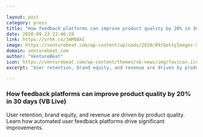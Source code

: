 ```yaml
---

layout: post
category: press
title: "How feedback platforms can improve product quality by 20% in 30 days (VB Live)"
date: 2020-09-23 22:46:28
link: https://vrhk.co/3mM0AkC
image: https://venturebeat.com/wp-content/uploads/2020/09/GettyImages-502089751.jpg?w=1200&strip=all
domain: venturebeat.com
author: "VentureBeat"
icon: https://venturebeat.com/wp-content/themes/vb-news/img/favicon.ico
excerpt: "User retention, brand equity, and revenue are driven by product quality. Learn how automated user feedback platforms drive significant improvements."

---
```


### How feedback platforms can improve product quality by 20% in 30 days (VB Live)

User retention, brand equity, and revenue are driven by product quality. Learn how automated user feedback platforms drive significant improvements.